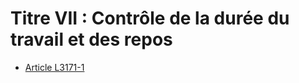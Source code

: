 # Titre VII : Contrôle de la durée du travail et des repos

* [Article L3171-1](./LEGIARTI000019357039.md)
